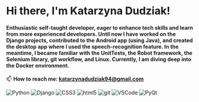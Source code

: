 # Hi there, I'm Katarzyna Dudziak! 

#### Enthusiastic self-taught developer, eager to enhance tech skills and learn from more experienced developers. Until now I have worked on the Django projects, contributed to the Android app (using Java), and created the desktop app where I used the speech-recognition feature. In the meantime, I became familiar with the UnitTests, the Robot framework, the Selenium library, git workflow, and Linux. Currently, I am diving deep into the Docker environment.


📫 <b> How to reach me: katarzynadudziak94@gmail.com </b>


<p>
  <img alt="Python" src="https://img.shields.io/badge/python-3670A0?style=for-the-badge&logo=python&logoColor=ffdd54" />
  <img alt="Django" src="https://img.shields.io/badge/Django-092E20?style=for-the-badge&logo=django&logoColor=green" />
  <img alt="CSS3" src="https://img.shields.io/badge/CSS3-1572B6?style=for-the-badge&logo=css3&logoColor=white" />
  <img alt="html5" src="https://img.shields.io/badge/HTML5-E34F26?style=for-the-badge&logo=html5&logoColor=white" />
  <img alt="git" src="https://img.shields.io/badge/GIT-E44C30?style=for-the-badge&logo=git&logoColor=white" />
  <img alt="VSCode" src="https://img.shields.io/badge/VSCode-0078D4?style=for-the-badge&logo=visual%20studio%20code&logoColor=white" />
  <img alt="PyQt" src="https://img.shields.io/badge/Qt-41CD52?style=for-the-badge&logo=qt&logoColor=white" />
</p>
